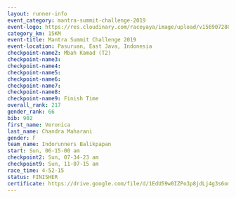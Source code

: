 ```yaml
---
layout: runner-info 
event_category: mantra-summit-challenge-2019 
event-logo: https://res.cloudinary.com/raceyaya/image/upload/v1569072809/logo/mantra-image_segrbx.jpg
category_km: 15KM 
event-title: Mantra Summit Challenge 2019 
event-location: Pasuruan, East Java, Indonesia 
checkpoint-name2: Mbah Kamad (T2) 
checkpoint-name3: 
checkpoint-name4: 
checkpoint-name5: 
checkpoint-name6: 
checkpoint-name7: 
checkpoint-name8: 
checkpoint-name9: Finish Time
overall_rank: 217
gender_rank: 66
bib: 902
first_name: Veronica
last_name: Chandra Maharani
gender: F
team_name: Indorunners Balikpapan
start: Sun, 06-15-00 am
checkpoint2: Sun, 07-34-23 am
checkpoint9: Sun, 11-07-15 am
race_time: 4-52-15
status: FINISHER
certificate: https://drive.google.com/file/d/1EdU59w0IZPo3p8jdLj4g3s6omVo7sHLK/view?usp=sharing
---
```

